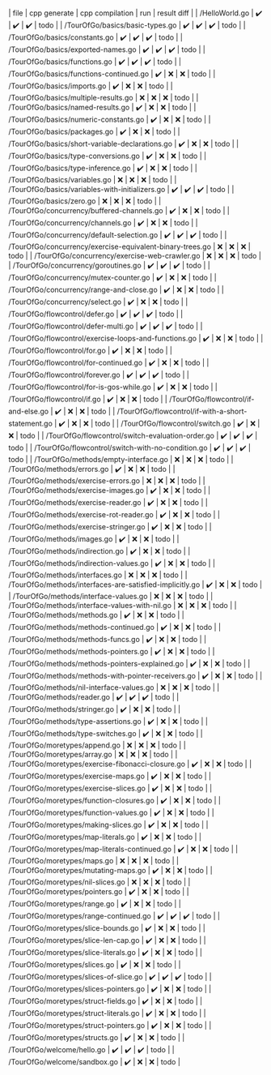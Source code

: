 | file | cpp generate | cpp compilation | run | result diff |
| /HelloWorld.go | ✔️ | ✔️ | ✔️ | todo |
| /TourOfGo/basics/basic-types.go | ✔️ | ✔️ | ✔️ | todo |
| /TourOfGo/basics/constants.go | ✔️ | ✔️ | ✔️ | todo |
| /TourOfGo/basics/exported-names.go | ✔️ | ✔️ | ✔️ | todo |
| /TourOfGo/basics/functions.go | ✔️ | ✔️ | ✔️ | todo |
| /TourOfGo/basics/functions-continued.go | ✔️ | ❌ | ❌ | todo |
| /TourOfGo/basics/imports.go | ✔️ | ❌ | ❌ | todo |
| /TourOfGo/basics/multiple-results.go | ❌ | ❌ | ❌ | todo |
| /TourOfGo/basics/named-results.go | ✔️ | ❌ | ❌ | todo |
| /TourOfGo/basics/numeric-constants.go | ✔️ | ❌ | ❌ | todo |
| /TourOfGo/basics/packages.go | ✔️ | ❌ | ❌ | todo |
| /TourOfGo/basics/short-variable-declarations.go | ✔️ | ❌ | ❌ | todo |
| /TourOfGo/basics/type-conversions.go | ✔️ | ❌ | ❌ | todo |
| /TourOfGo/basics/type-inference.go | ✔️ | ❌ | ❌ | todo |
| /TourOfGo/basics/variables.go | ❌ | ❌ | ❌ | todo |
| /TourOfGo/basics/variables-with-initializers.go | ✔️ | ✔️ | ✔️ | todo |
| /TourOfGo/basics/zero.go | ❌ | ❌ | ❌ | todo |
| /TourOfGo/concurrency/buffered-channels.go | ✔️ | ❌ | ❌ | todo |
| /TourOfGo/concurrency/channels.go | ✔️ | ❌ | ❌ | todo |
| /TourOfGo/concurrency/default-selection.go | ✔️ | ✔️ | ✔️ | todo |
| /TourOfGo/concurrency/exercise-equivalent-binary-trees.go | ❌ | ❌ | ❌ | todo |
| /TourOfGo/concurrency/exercise-web-crawler.go | ❌ | ❌ | ❌ | todo |
| /TourOfGo/concurrency/goroutines.go | ✔️ | ✔️ | ✔️ | todo |
| /TourOfGo/concurrency/mutex-counter.go | ✔️ | ❌ | ❌ | todo |
| /TourOfGo/concurrency/range-and-close.go | ✔️ | ❌ | ❌ | todo |
| /TourOfGo/concurrency/select.go | ✔️ | ❌ | ❌ | todo |
| /TourOfGo/flowcontrol/defer.go | ✔️ | ✔️ | ✔️ | todo |
| /TourOfGo/flowcontrol/defer-multi.go | ✔️ | ✔️ | ✔️ | todo |
| /TourOfGo/flowcontrol/exercise-loops-and-functions.go | ✔️ | ❌ | ❌ | todo |
| /TourOfGo/flowcontrol/for.go | ✔️ | ❌ | ❌ | todo |
| /TourOfGo/flowcontrol/for-continued.go | ✔️ | ❌ | ❌ | todo |
| /TourOfGo/flowcontrol/forever.go | ✔️ | ✔️ | ✔️ | todo |
| /TourOfGo/flowcontrol/for-is-gos-while.go | ✔️ | ❌ | ❌ | todo |
| /TourOfGo/flowcontrol/if.go | ✔️ | ❌ | ❌ | todo |
| /TourOfGo/flowcontrol/if-and-else.go | ✔️ | ❌ | ❌ | todo |
| /TourOfGo/flowcontrol/if-with-a-short-statement.go | ✔️ | ❌ | ❌ | todo |
| /TourOfGo/flowcontrol/switch.go | ✔️ | ❌ | ❌ | todo |
| /TourOfGo/flowcontrol/switch-evaluation-order.go | ✔️ | ✔️ | ✔️ | todo |
| /TourOfGo/flowcontrol/switch-with-no-condition.go | ✔️ | ✔️ | ✔️ | todo |
| /TourOfGo/methods/empty-interface.go | ❌ | ❌ | ❌ | todo |
| /TourOfGo/methods/errors.go | ✔️ | ❌ | ❌ | todo |
| /TourOfGo/methods/exercise-errors.go | ❌ | ❌ | ❌ | todo |
| /TourOfGo/methods/exercise-images.go | ✔️ | ❌ | ❌ | todo |
| /TourOfGo/methods/exercise-reader.go | ✔️ | ❌ | ❌ | todo |
| /TourOfGo/methods/exercise-rot-reader.go | ✔️ | ❌ | ❌ | todo |
| /TourOfGo/methods/exercise-stringer.go | ✔️ | ❌ | ❌ | todo |
| /TourOfGo/methods/images.go | ✔️ | ❌ | ❌ | todo |
| /TourOfGo/methods/indirection.go | ✔️ | ❌ | ❌ | todo |
| /TourOfGo/methods/indirection-values.go | ✔️ | ❌ | ❌ | todo |
| /TourOfGo/methods/interfaces.go | ❌ | ❌ | ❌ | todo |
| /TourOfGo/methods/interfaces-are-satisfied-implicitly.go | ✔️ | ❌ | ❌ | todo |
| /TourOfGo/methods/interface-values.go | ❌ | ❌ | ❌ | todo |
| /TourOfGo/methods/interface-values-with-nil.go | ❌ | ❌ | ❌ | todo |
| /TourOfGo/methods/methods.go | ✔️ | ❌ | ❌ | todo |
| /TourOfGo/methods/methods-continued.go | ✔️ | ❌ | ❌ | todo |
| /TourOfGo/methods/methods-funcs.go | ✔️ | ❌ | ❌ | todo |
| /TourOfGo/methods/methods-pointers.go | ✔️ | ❌ | ❌ | todo |
| /TourOfGo/methods/methods-pointers-explained.go | ✔️ | ❌ | ❌ | todo |
| /TourOfGo/methods/methods-with-pointer-receivers.go | ✔️ | ❌ | ❌ | todo |
| /TourOfGo/methods/nil-interface-values.go | ❌ | ❌ | ❌ | todo |
| /TourOfGo/methods/reader.go | ✔️ | ✔️ | ✔️ | todo |
| /TourOfGo/methods/stringer.go | ✔️ | ❌ | ❌ | todo |
| /TourOfGo/methods/type-assertions.go | ✔️ | ❌ | ❌ | todo |
| /TourOfGo/methods/type-switches.go | ✔️ | ❌ | ❌ | todo |
| /TourOfGo/moretypes/append.go | ❌ | ❌ | ❌ | todo |
| /TourOfGo/moretypes/array.go | ❌ | ❌ | ❌ | todo |
| /TourOfGo/moretypes/exercise-fibonacci-closure.go | ✔️ | ❌ | ❌ | todo |
| /TourOfGo/moretypes/exercise-maps.go | ✔️ | ❌ | ❌ | todo |
| /TourOfGo/moretypes/exercise-slices.go | ✔️ | ❌ | ❌ | todo |
| /TourOfGo/moretypes/function-closures.go | ✔️ | ❌ | ❌ | todo |
| /TourOfGo/moretypes/function-values.go | ✔️ | ❌ | ❌ | todo |
| /TourOfGo/moretypes/making-slices.go | ✔️ | ❌ | ❌ | todo |
| /TourOfGo/moretypes/map-literals.go | ✔️ | ❌ | ❌ | todo |
| /TourOfGo/moretypes/map-literals-continued.go | ✔️ | ❌ | ❌ | todo |
| /TourOfGo/moretypes/maps.go | ❌ | ❌ | ❌ | todo |
| /TourOfGo/moretypes/mutating-maps.go | ✔️ | ❌ | ❌ | todo |
| /TourOfGo/moretypes/nil-slices.go | ❌ | ❌ | ❌ | todo |
| /TourOfGo/moretypes/pointers.go | ✔️ | ❌ | ❌ | todo |
| /TourOfGo/moretypes/range.go | ✔️ | ❌ | ❌ | todo |
| /TourOfGo/moretypes/range-continued.go | ✔️ | ✔️ | ✔️ | todo |
| /TourOfGo/moretypes/slice-bounds.go | ✔️ | ❌ | ❌ | todo |
| /TourOfGo/moretypes/slice-len-cap.go | ✔️ | ❌ | ❌ | todo |
| /TourOfGo/moretypes/slice-literals.go | ✔️ | ❌ | ❌ | todo |
| /TourOfGo/moretypes/slices.go | ✔️ | ❌ | ❌ | todo |
| /TourOfGo/moretypes/slices-of-slice.go | ✔️ | ✔️ | ✔️ | todo |
| /TourOfGo/moretypes/slices-pointers.go | ✔️ | ❌ | ❌ | todo |
| /TourOfGo/moretypes/struct-fields.go | ✔️ | ❌ | ❌ | todo |
| /TourOfGo/moretypes/struct-literals.go | ✔️ | ❌ | ❌ | todo |
| /TourOfGo/moretypes/struct-pointers.go | ✔️ | ❌ | ❌ | todo |
| /TourOfGo/moretypes/structs.go | ✔️ | ❌ | ❌ | todo |
| /TourOfGo/welcome/hello.go | ✔️ | ✔️ | ✔️ | todo |
| /TourOfGo/welcome/sandbox.go | ✔️ | ❌ | ❌ | todo |
